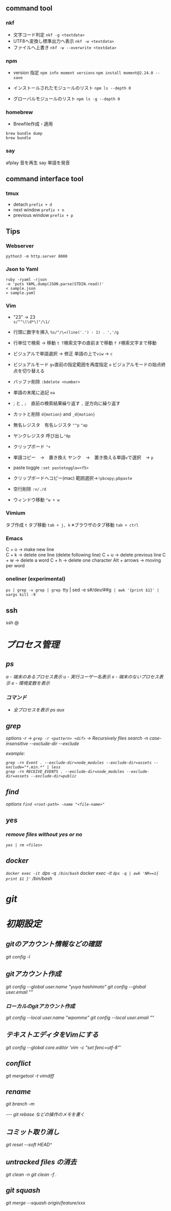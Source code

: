 ## command tool
### nkf
* 文字コード判定
`nkf -g <textdata>`
* UTF8へ変換し標準出力へ表示
`nkf -w <textdata>` 
* ファイルへ上書き
`nkf -w --overwrite <textdata>`

### npm
* version 指定
`npm info moment versions`
`npm install moment@2.24.0 --save`

* インストールされたモジュールのリスト
`npm ls --depth 0`
* グローバルモジュールのリスト
`npm ls -g --depth 0`

### homebrew
* Brewfile作成・適用
```
brew bundle dump
brew bundle
```

### say
afplay 音を再生
say 単語を発音

## command interface tool
### tmux
* detach
`prefix + d`
* next window
`prefix + n`
* previous window
`prefix + p`

## Tips
### Webserver
`python3 -m http.server 8000`

### Json to Yaml
```
ruby -ryaml -rjson 
-e 'puts YAML.dump(JSON.parse(STDIN.read))' 
< sample.json 
> sample.yaml
```

### Vim
- "23" -> 23  
`s/^"\(\d*\)"/\1/`
- 行頭に数字を挿入
`%s/^/\=(line('.') - 1) . ','/g`
- 行単位で検索 -> 移動
`t T`検索文字の直前まで移動
`f F`検索文字まで移動

- ビジュアルで単語選択 -> 修正
単語の上で`viw` -> `c`

- ビジュアルモード
`gv`直前の指定範囲を再度指定
`o` ビジュアルモードの始点終点を切り替える
- バッファ削除
`:bdelete <number>`
- 単語の末尾に追記
`ea`
- ; と ,
`;`　直前の検索結果繰り返す `,` 逆方向に繰り返す
- カットと削除
`d{motion}` and `_d{motion}`
- 無名レジスタ　有名レジスタ
`""p` `"ap`
- ヤンクレジスタ
呼び出し`"0p`
- クリップボード
`"+`
- 単語コピー　→　置き換え
ヤンク　→　置き換える単語`v`で選択　→ `p`
- paste toggle
`:set pastetoggle=<f5>`
- クリップボードへコピー(mac)
範囲選択→`!pbcopy;pbpaste`
- 空行削除
`:v/./d`
- ウィンドウ移動
`^w + w`

### Vimium
タブ作成
`t`
タブ移動
`tab + j, k`
※ブラウザのタブ移動
`tab + ctrl`

### Emacs
C + o -> make new line  
C + k -> delete one line  (delete following line)
C + u -> delete previous line
C + w -> delete a word
C + h -> delete one character
Alt + arrows -> moving per word  

### oneliner (experimental)
`ps | grep -v grep | grep `tty | sed -e s#/dev/##g` | awk '{print $1}' | xargs kill -9`

## ssh
ssh <login name>@<address>

# プロセス管理
## ps
a - 端末のあるプロセス表示
u - 実行ユーザー名表示
x - 端末のないプロセス表示
e - 環境変数を表示
### コマンド 
- 全プロセスを表示
ps aux

## grep
options
-r -> `grep -r <pattern> <dif>` -> Recursively files search
-n case-insensitive 
--exclude-dir
--exclude

example:
```
grep -rn Event . --exclude-dir=node_modules --exclude-dir=assets --exclude="*.min.*" | less
grep -rn RECEIVE_EVENTS . --exclude-dir=node_modules --exclude-dir=assets --exclude-dir=public
```

## find
options
`find <root-path> -name "<file-name>"`

## yes
### remove files without yes or no
`yes | rm <files>`

## docker
`docker exec -it `dps -q` /bin/bash`
docker exec -it `dps -q | awk 'NR==1{ print $1 }'` /bin/bash

# git
# 初期設定
## gitのアカウント情報などの確認
git config -l

## gitアカウント作成
git config --global user.name "yuya hashimoto"
git config --global user.email "<email>"

### ローカルのgitアカウント作成
git config --local user.name "wpomme"
git config --local user.email "<email>"

## テキストエディタをVimにする
git config --global core.editor 'vim -c "set fenc=utf-8"'

## conflict
git mergetool -t vimdiff

## rename
git branch -m <old> <new>

--- git rebase などの操作のメモを書く
## コミット取り消し
git reset --soft HEAD^

## untracked files の消去
git clean -n
git clean -f .

## git squash
git merge --squash origin/feature/xxx
